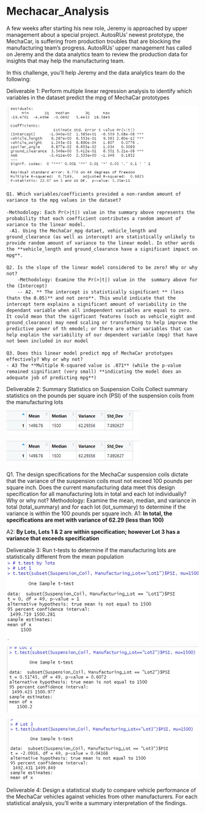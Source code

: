 # Mechacar_Analysis

A few weeks after starting his new role, Jeremy is approached by upper management about a special project. AutosRUs’ newest prototype, the MechaCar, is suffering from production troubles that are blocking the manufacturing team’s progress. AutosRUs’ upper management has called on Jeremy and the data analytics team to review the production data for insights that may help the manufacturing team.

In this challenge, you’ll help Jeremy and the data analytics team do the following:

Deliverable 1: Perform multiple linear regression analysis to identify which variables in the dataset predict the mpg of MechaCar prototypes

   ![Mecha Car Linear Model Summary](./Images/Mecha_lm_summary.PNG)
    
    Q1. Which variables/coefficients provided a non-random amount of variance to the mpg values in the dataset?

    -Methodology: Each Pr(>|t|) value in the summary above represents the probability that each coefficient contributes a random amount of variance to the linear model.
     -A1. Using the MechaCar_mpg dataet, vehicle_length and ground_clearance (as well as intercept) are statistically unlikely to provide random amount of variance to the linear model. In other words the **vehicle_length and ground_clearance have a significant impact on mpg**.

    Q2. Is the slope of the linear model considered to be zero? Why or why not?
        -Methodology: Examine the Pr(>|t|) value in the  summary above for the (Intercept)
        -- A2. ** The intercept is statistically significant ** (less thatn the 0.05)** and not zero**. This would indicate that the intercept term explains a significant amount of variability in the dependant variable when all independent variables are equal to zero. It could mean that the signficant features (such as vehicle_eight and ground_clearance) may need scaling or transforming to help improve the predictive power of th emodel; or there are other variables that can help explain the variability of our dependent variable (mpg) that have not been included in our model

    Q3. Does this linear model predict mpg of MechaCar prototypes effectively? Why or why not?
    - A3 The **Multiple R-squared value is .071** (while the p-value remained significant (very small) **indicating the model does an adequate job of predicting mpg**)

Deliverable 2: Summary Statistics on Suspension Coils
 Collect summary statistics on the pounds per square inch (PSI) of the suspension coils from the manufacturing lots
 
 ![Coil PSI Variance for all lots](./Images/Coil_Variance_All.PNG)
 
 ![Coil PSI Variance by Lots](./Images/Coil_Variance_all.png) 

 Q1. The design specifications for the MechaCar suspension coils dictate that the variance of the suspension coils must not exceed 100 pounds per square inch. Does the current manufacturing data meet this design specification for all manufacturing lots in total and each lot individually? Why or why not?
 Methodology: Examine the mean, median, and variance in total (total_summary) and for each lot (lot_summary) to determine if the variance is within the 100 pounds per square inch.
 A1: **In total, the specifications are met with variance of 62.29 (less than 100)**

 A2: **By Lots, Lots 1 & 2 are within specification; however Lot 3 has a variance that exceeds specification** 

Deliverable 3: Run t-tests to determine if the manufacturing lots are statistically different from the mean population
![Lot 1](./Images/Lot_1.PNG)

![Lot2](./Images/Lot_2.PNG)

![Lot3](./Images/Lot_3.PNG)

Deliverable 4: Design a statistical study to compare vehicle performance of the MechaCar vehicles against vehicles from other manufacturers. For each statistical analysis, you’ll write a summary interpretation of the findings.